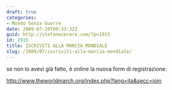 ```yaml
---
draft: true
categories:
- Mondo Senza Guerre
date: 2009-07-10T09:33:32Z
guid: http://stefanocecere.com/?p=1915
id: 1915
title: ISCRIVITI ALLA MARCIA MONDIALE
slug: /2009/07/iscriviti-alla-marcia-mondiale/
---
```


se non lo avevi già fatto, è online la nuova form di registrazione:

<http://www.theworldmarch.org/index.php?lang=ita&secc=join>